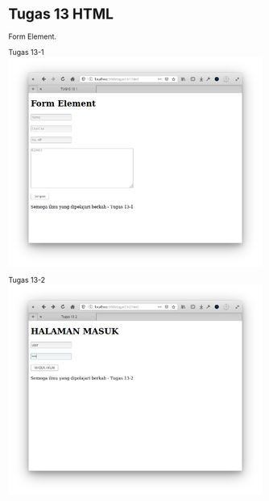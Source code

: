 # Tugas 13 HTML

Form Element.

Tugas 13-1
![tugas13-1](screen/tugas13-1.png)

Tugas 13-2
![tugas13-2](screen/tugas13-2.png)